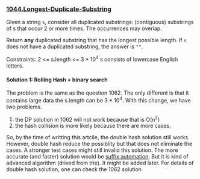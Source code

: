 ### [1044.Longest-Duplicate-Substring](https://leetcode.com/problems/longest-duplicate-substring/)

Given a string `s`, consider all duplicated substrings: (contiguous) substrings of s that occur 2 or more times. The occurrences may overlap.

Return **any** duplicated substring that has the longest possible length. If `s` does not have a duplicated substring, the answer is `""`.

Constraints:
2 <= s.length <= 3 * 10<sup>4</sup>
s consists of lowercase English letters.

#### Solution 1: Rolling Hash + binary search

The problem is the same as the question 1062. The only different is that it contains large data the s.length can be 3 * 10<sup>4</sup>. With this change, we have two problems.
1. the DP solution in 1062 will not work because that is O(n<sup>2</sup>)
2. the hash collision is more likely because there are more cases.

So, by the time of writting this artcile, the double hash solution still works. However, double hash reduce the possiblity but that does not eliminate the cases. A stronger test cases might still invalid this solution. The more accurate (and faster) solution would be [suffix automation](https://cp-algorithms.com/string/suffix-automaton.html). But it is kind of advanced algorithm (drived from trie). It might be added later. For details of double hash solution, one can check the 1062 solution    